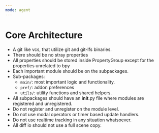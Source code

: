 ```yaml
---
mode: agent
---
```

# Core Architecture
- A git like vcs, that utilize git and git-lfs binaries.
- There should be no stray properties
- All properties should be stored inside PropertyGroup except for the properties unrelated to bpy
- Each important module should be on the subpackages.
- Sub-packages:
    - `main/`: most important logic and functionality.
    - `pref/`: addon preferences
    - `utils/`: utility functions and shared helpers.
- All subpackages should have an __init__.py file where modules are registered and unregistered.
- Do not register and unregister on the module level.
- Do not use modal operators or timer based update handlers.
- Do not use realtime tracking in any situation whatsoever.
- All diff io should not use a full scene copy.